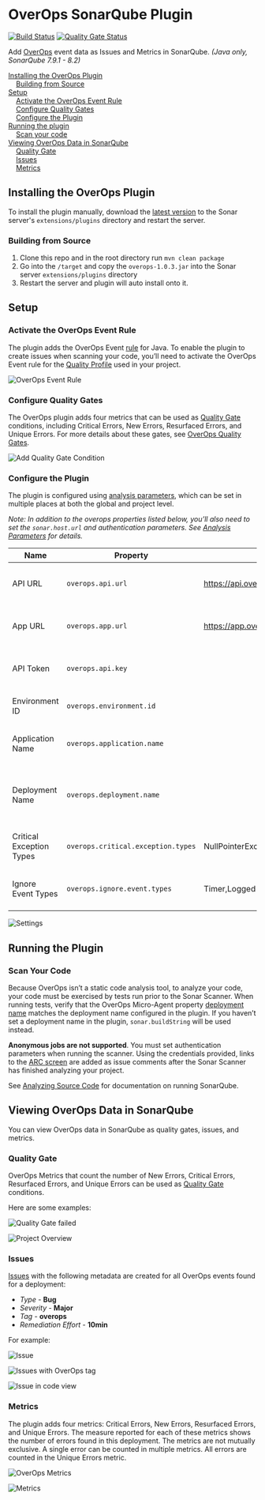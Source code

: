 # OverOps SonarQube Plugin

[![Build Status](https://travis-ci.org/takipi-field/sonar-plugin-overops.svg?branch=develop)](https://travis-ci.org/takipi-field/sonar-plugin-overops)
[![Quality Gate Status](https://sonarcloud.io/api/project_badges/measure?project=takipi-field_sonar-plugin-overops&metric=alert_status)](https://sonarcloud.io/dashboard?id=takipi-field_sonar-plugin-overops)

Add [OverOps](https://www.overops.com/) event data as Issues and Metrics in SonarQube. *(Java only, SonarQube 7.9.1 - 8.2)*

[Installing the OverOps Plugin](#installing-the-overops-plugin)  
&nbsp;&nbsp;&nbsp;&nbsp;[Building from Source](#building-from-source)  
[Setup](#setup)  
&nbsp;&nbsp;&nbsp;&nbsp;[Activate the OverOps Event Rule](#activate-the-overops-event-rule)  
&nbsp;&nbsp;&nbsp;&nbsp;[Configure Quality Gates](#configure-quality-gates)  
&nbsp;&nbsp;&nbsp;&nbsp;[Configure the Plugin](#configure-the-plugin)  
[Running the plugin](#running-the-plugin)  
&nbsp;&nbsp;&nbsp;&nbsp;[Scan your code](#scan-your-code)  
[Viewing OverOps Data in SonarQube](#viewing-overops-data-in-sonarqube)  
&nbsp;&nbsp;&nbsp;&nbsp;[Quality Gate](#quality-gate)  
&nbsp;&nbsp;&nbsp;&nbsp;[Issues](#issues)  
&nbsp;&nbsp;&nbsp;&nbsp;[Metrics](#metrics)  

## Installing the OverOps Plugin

To install the plugin manually, download the [latest version](/takipi-field/sonar-plugin-overops/releases) to the Sonar server's ``extensions/plugins`` directory and restart the server.

### Building from Source

1. Clone this repo and in the root directory run `mvn clean package`
2. Go into the `/target` and copy the `overops-1.0.3.jar` into the Sonar server `extensions/plugins` directory
3. Restart the server and plugin will auto install onto it.

## Setup

### Activate the OverOps Event Rule

The plugin adds the OverOps Event [rule](https://docs.sonarqube.org/latest/user-guide/rules/) for Java. To enable the plugin to create issues when scanning your code, you’ll need to activate the OverOps Event rule for the [Quality Profile](https://docs.sonarqube.org/latest/instance-administration/quality-profiles/) used in your project.

![OverOps Event Rule](readme/rule.png)

### Configure Quality Gates

The OverOps plugin adds four metrics that can be used as [Quality Gate](https://docs.sonarqube.org/latest/user-guide/quality-gates/) conditions, including Critical Errors, New Errors, Resurfaced Errors, and Unique Errors. For more details about these gates, see [OverOps Quality Gates](https://doc.overops.com/docs/overops-quality-gates).

![Add Quality Gate Condition](readme/add-condition.png)

### Configure the Plugin

The plugin is configured using [analysis parameters](https://docs.sonarqube.org/latest/analysis/analysis-parameters/), which can be set in multiple places at both the global and project level.

*Note: In addition to the overops properties listed below, you’ll also need to set the `sonar.host.url` and authentication parameters. See [Analysis Parameters](https://docs.sonarqube.org/latest/analysis/analysis-parameters/) for details.*

| Name | Property | Default | Description |
| ---- | -------- | ------- | ----------- |
| API URL | `overops.api.url` | https://api.overops.com | The complete URL including port and protocol of the OverOps API |
| App URL | `overops.app.url` | https://app.overops.com | The complete URL including port and protocol of the OverOps UI |
| API Token | `overops.api.key` | | The OverOps REST API token to use for authentication. |
| Environment ID | `overops.environment.id` | | The OverOps environment identifier |
| Application Name | `overops.application.name` | | Application Name as specified in OverOps (Optional) |
| Deployment Name | `overops.deployment.name` | | Deployment Name as specified in OverOps. If blank, `sonar.buildString` is used |
| Critical Exception Types| `overops.critical.exception.types` | NullPointerException,IndexOutOfBoundsException,InvalidCastException,AssertionError | A comma delimited list of critical exception types
| Ignore Event Types | `overops.ignore.event.types` | Timer,Logged Warning,Logged Error | A comma delimited list of types of events to ignore

![Settings](readme/settings.png)

## Running the Plugin

### Scan Your Code

Because OverOps isn’t a static code analysis tool, to analyze your code, your code must be exercised by tests run prior to the Sonar Scanner. When running tests, verify that the OverOps Micro-Agent property [deployment name](https://doc.overops.com/docs/agent-properties#section-dtakipi-deployment-name) matches the deployment name configured in the plugin. If you haven’t set a deployment name in the plugin, `sonar.buildString` will be used instead.

**Anonymous jobs are not supported**. You must set authentication parameters when running the scanner. Using the credentials provided, links to the [ARC screen](https://doc.overops.com/docs/automated-root-cause-arc) are added as issue comments after the Sonar Scanner has finished analyzing your project.

See [Analyzing Source Code](https://docs.sonarqube.org/latest/analysis/overview/) for documentation on running SonarQube.

## Viewing OverOps Data in SonarQube

You can view OverOps data in SonarQube as quality gates, issues, and metrics.

### Quality Gate

OverOps Metrics that count the number of New Errors, Critical Errors, Resurfaced Errors, and Unique Errors can be used as [Quality Gate](https://docs.sonarqube.org/latest/user-guide/quality-gates/) conditions.

Here are some examples:

![Quality Gate failed](readme/quality-gate-failed.png)

![Project Overview](readme/overview.png)

### Issues

[Issues](https://docs.sonarqube.org/latest/user-guide/issues/) with the following metadata are created for all OverOps events found for a deployment:

* *Type* - **Bug**
* *Severity* - **Major**
* *Tag* - **overops**
* *Remediation Effort* - **10min**

For example:

![Issue](readme/issue.png)

![Issues with OverOps tag](readme/overops-tag.png)

![Issue in code view](readme/code-view.png)

### Metrics

The plugin adds four metrics: Critical Errors, New Errors, Resurfaced Errors, and Unique Errors. The measure reported for each of these metrics shows the number of errors found in this deployment. The metrics are not mutually exclusive. A single error can be counted in multiple metrics. All errors are counted in the Unique Errors metric.

![OverOps Metrics](readme/overops-metrics.png)

![Metrics](readme/metrics.png)